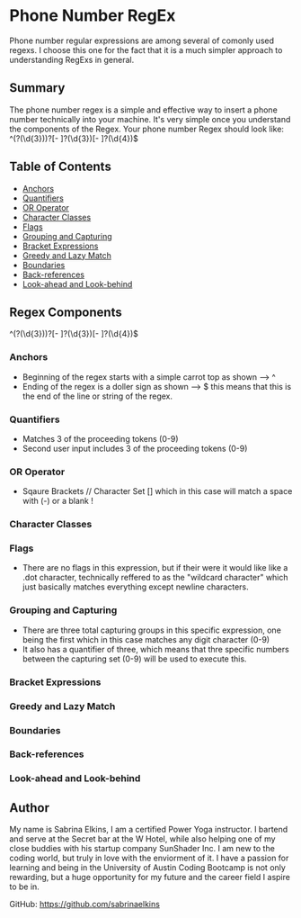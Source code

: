 # Phone Number RegEx

Phone number regular expressions are among several of comonly used regexs. I choose this one for the fact that it is a much simpler approach to understanding RegExs in general.

## Summary

The phone number regex is a simple and effective way to insert a phone number technically into your machine. It's very simple once you understand the components of the Regex. Your phone number Regex should look like: ^\(?(\d{3})\)?[- ]?(\d{3})[- ]?(\d{4})$

## Table of Contents

- [Anchors](#anchors)
- [Quantifiers](#quantifiers)
- [OR Operator](#or-operator)
- [Character Classes](#character-classes)
- [Flags](#flags)
- [Grouping and Capturing](#grouping-and-capturing)
- [Bracket Expressions](#bracket-expressions)
- [Greedy and Lazy Match](#greedy-and-lazy-match)
- [Boundaries](#boundaries)
- [Back-references](#back-references)
- [Look-ahead and Look-behind](#look-ahead-and-look-behind)

## Regex Components
^\(?(\d{3})\)?[- ]?(\d{3})[- ]?(\d{4})$

### Anchors
- Beginning of the regex starts with a simple carrot top as shown --> ^
- Ending of the regex is a doller sign as shown --> $ this means that this is the end of the line or string of the regex. 

### Quantifiers
- Matches 3 of the proceeding tokens (0-9)
- Second user input includes 3 of the proceeding tokens (0-9)

### OR Operator
- Sqaure Brackets // Character Set [] which in this case will match a space with (-) or a blank !

### Character Classes

### Flags
- There are no flags in this expression, but if their were it would like like a .dot character, technically reffered to as the "wildcard character" which just basically matches everything except newline characters.

### Grouping and Capturing
- There are three total capturing groups in this specific expression, one being the first which in this case matches any digit character (0-9)
- It also has a quantifier of three, which means that thre specific numbers between the capturing set (0-9) will be used to execute this.

### Bracket Expressions

### Greedy and Lazy Match

### Boundaries

### Back-references

### Look-ahead and Look-behind

## Author

My name is Sabrina Elkins, I am a certified Power Yoga instructor. I bartend and serve at the Secret bar at the W Hotel, while also helping one of my close buddies with his startup company SunShader Inc. I am new to the coding world, but truly in love with the enviorment of it. I have a passion for learning and being in the University of Austin Coding Bootcamp is not only rewarding, but a huge opportunity for my future and the career field I aspire to be in.

GitHub: https://github.com/sabrinaelkins
